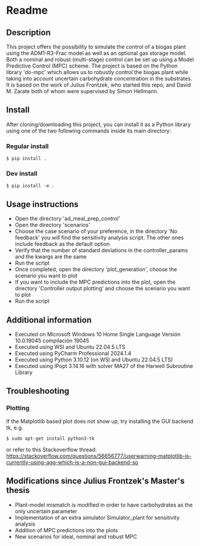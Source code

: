 # Readme
## Description

This project offers the possibility to simulate the control of a biogas plant using the ADM1-R3-Frac model as well as an optional gas storage model. Both a nominal and robust (multi-stage) control can be set up using a Model Predictive Control (MPC) scheme. The project is based on the Python library 'do-mpc' which allows us to robustly control the biogas plant while taking into account uncertain carbohydrate concentration in the substrates. It is based on the work of Julius Frontzek, who started this repo, and David M. Zarate both of whom were supervised by Simon Hellmann.

## Install

After cloning/downloading this project, you can install it as a Python library using one of the two following commands inside its main directory:

### Regular install
```
$ pip install .
```
### Dev install
```
$ pip install -e .
```

## Usage instructions

- Open the directory 'ad_meal_prep_control'
- Open the directory 'scenarios'
- Choose the case scenario of your preference, in the directory 'No feedback' you will find the sensitivity analysis script. The other ones include feedback as the default option
- Verify that the number of standard deviations in the controller_params and the kwargs are the same
- Run the script
- Once completed, open the directory 'plot_generation', choose the scenario you want to plot
- If you want to include the MPC predictions into the plot, open the directory 'Controller output plotting' and choose the scenario you want to plot
- Run the script 

## Additional information

- Executed on Microsoft Windows 10 Home Single Language Versión	10.0.19045 compilación 19045
- Executed using WSl and Ubuntu 22.04.5 LTS
- Executed using PyCharm Professional 2024.1.4
- Executed using Python 3.10.12 (on WSl and Ubuntu 22.04.5 LTS)
- Executed using IPopt 3.14.16 with solver MA27 of the Harwell Subroutine Library 

## Troubleshooting
### Plotting
If the Matplotlib based plot does not show up, try installing the GUI backend tk, e.g.
```
$ sudo apt-get install python3-tk
```
or refer to this Stackoverflow thread: https://stackoverflow.com/questions/56656777/userwarning-matplotlib-is-currently-using-agg-which-is-a-non-gui-backend-so

## Modifications since Julius Frontzek's Master's thesis

- Plant-model mismatch is modified in order to have carbohydrates as the only uncertain parameter
- Implementation of an extra simulator Simulator_plant for sensitivity analysis
- Addition of MPC predictions into the plots
- New scenarios for ideal, nominal and robust MPC

